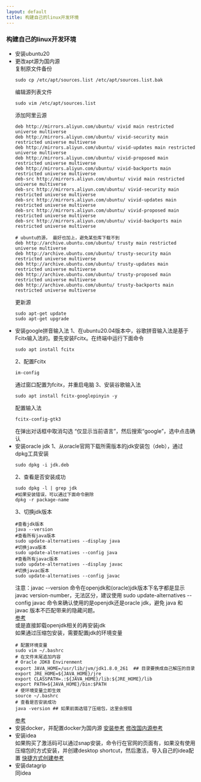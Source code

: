 ```yaml
---
layout: default
title: 构建自己的linux开发环境
---
```


### 构建自己的linux开发环境

- 安装ubuntu20
- 更改apt源为国内源</br>
  复制原文件备份
  ```shell
  sudo cp /etc/apt/sources.list /etc/apt/sources.list.bak
  ```
  编辑源列表文件
  ```shell
  sudo vim /etc/apt/sources.list
  ```
  添加阿里云源
  ```shell
  deb http://mirrors.aliyun.com/ubuntu/ vivid main restricted universe multiverse
  deb http://mirrors.aliyun.com/ubuntu/ vivid-security main restricted universe multiverse
  deb http://mirrors.aliyun.com/ubuntu/ vivid-updates main restricted universe multiverse
  deb http://mirrors.aliyun.com/ubuntu/ vivid-proposed main restricted universe multiverse
  deb http://mirrors.aliyun.com/ubuntu/ vivid-backports main restricted universe multiverse
  deb-src http://mirrors.aliyun.com/ubuntu/ vivid main restricted universe multiverse
  deb-src http://mirrors.aliyun.com/ubuntu/ vivid-security main restricted universe multiverse
  deb-src http://mirrors.aliyun.com/ubuntu/ vivid-updates main restricted universe multiverse
  deb-src http://mirrors.aliyun.com/ubuntu/ vivid-proposed main restricted universe multiverse
  deb-src http://mirrors.aliyun.com/ubuntu/ vivid-backports main restricted universe multiverse
  
  # ubuntu的源， 最好也加上，避免某些库下载不到
  deb http://archive.ubuntu.com/ubuntu/ trusty main restricted universe multiverse
  deb http://archive.ubuntu.com/ubuntu/ trusty-security main restricted universe multiverse
  deb http://archive.ubuntu.com/ubuntu/ trusty-updates main restricted universe multiverse
  deb http://archive.ubuntu.com/ubuntu/ trusty-proposed main restricted universe multiverse
  deb http://archive.ubuntu.com/ubuntu/ trusty-backports main restricted universe multiverse
  ```
  更新源
  ```shell
  sudo apt-get update
  sudo apt-get upgrade
  ```
- 安装google拼音输入法
  1、在ubuntu20.04版本中，谷歌拼音输入法是基于Fcitx输入法的。要先安装Fcitx。在终端中运行下面命令
  ```shell
  sudo apt install fcitx
  ```
  2、配置Fcitx
  ```shell
  im-config
  ```
  通过窗口配置为fcitx，并重启电脑
  3、安装谷歌输入法
  ```shell
  sudo apt install fcitx-googlepinyin -y
  ```
  配置输入法
  ```shell
  fcitx-config-gtk3
  ```
  在弹出对话框中取消勾选 “仅显示当前语言”，然后搜索“google”，选中点击确认
- 安装oracle jdk
  1、从oracle官网下载所需版本的jdk安装包（deb），通过dpkg工具安装
  ```shell
  sudo dpkg -i jdk.deb
  ```
  2、查看是否安装成功
  ```shell
  sudo dpkg -l | grep jdk
  #如果安装错误，可以通过下面命令删除
  dpkg -r package-name
  ```
  3、切换jdk版本
  ```shell
  #查看jdk版本
  java --version
  #查看所有java版本
  sudo update-alternatives --display java
  #切换java版本
  sudo update-alternatives --config java
  #查看所有javac版本
  sudo update-alternatives --display javac
  #切换javac版本
  sudo update-alternatives --config javac
  ```
  注意：javac --version 命令在openjdk和(oracle)jdk版本下名字都是显示 javac version-number，无法区分，建议使用 sudo update-alternatives --config javac 命令来确认使用的是openjdk还是oracle jdk，避免 java 和 javac 版本不匹配带来的隐藏问题。</br>
  [参考](https://blog.csdn.net/xiaosaerjt/article/details/106034718)
  </br>或是直接卸载openjdk相关的再安装jdk</br>
  如果通过压缩包安装，需要配置jdk的环境变量</br>
  ```shell
  # 配置环境变量
  sudo vim ~/.bashrc
  # 在文件末尾追加内容
  # Oracle JDK8 Envirenment
  export JAVA_HOME=/usr/lib/jvm/jdk1.8.0_261  ## 目录要换成自己解压的目录
  export JRE_HOME=${JAVA_HOME}/jre  
  export CLASSPATH=.:${JAVA_HOME}/lib:${JRE_HOME}/lib  
  export PATH=${JAVA_HOME}/bin:$PATH 
  # 使环境变量立即生效
  source ~/.bashrc
  # 查看是否安装成功
  java -version	## 如果前面选错了压缩包，这里会报错
  ```
  [参考](https://blog.csdn.net/qq_29627051/article/details/107643523)
- 安装docker，并配置docker为国内源
  [安装参考](https://zhuanlan.zhihu.com/p/143156163)
  [修改国内源参考](https://blog.csdn.net/weixin_45784720/article/details/119702042)
- 安装idea</br>
  如果购买了激活码可以通过snap安装，命令行在官网的页面有，如果没有使用压缩包的方式安装，并创建desktop shortcut，然后激活，导入自己的idea配置
  [快捷方式创建参考](https://zhuanlan.zhihu.com/p/338236085)
- 安装datagrip</br>
  同idea